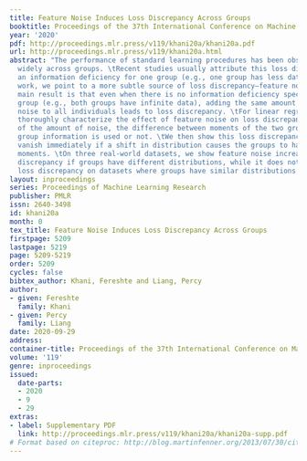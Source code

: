 ```yaml
---
title: Feature Noise Induces Loss Discrepancy Across Groups
booktitle: Proceedings of the 37th International Conference on Machine Learning
year: '2020'
pdf: http://proceedings.mlr.press/v119/khani20a/khani20a.pdf
url: http://proceedings.mlr.press/v119/khani20a.html
abstract: "The performance of standard learning procedures has been observed to differ
  widely across groups. \tRecent studies usually attribute this loss discrepancy to
  an information deficiency for one group (e.g., one group has less data). \tIn this
  work, we point to a more subtle source of loss discrepancy—feature noise. \tOur
  main result is that even when there is no information deficiency specific to one
  group (e.g., both groups have infinite data), adding the same amount of feature
  noise to all individuals leads to loss discrepancy. \tFor linear regression, we
  thoroughly characterize the effect of feature noise on loss discrepancy in terms
  of the amount of noise, the difference between moments of the two groups, and whether
  group information is used or not. \tWe then show this loss discrepancy does not
  vanish immediately if a shift in distribution causes the groups to have similar
  moments. \tOn three real-world datasets, we show feature noise increases the loss
  discrepancy if groups have different distributions, while it does not affect the
  loss discrepancy on datasets where groups have similar distributions."
layout: inproceedings
series: Proceedings of Machine Learning Research
publisher: PMLR
issn: 2640-3498
id: khani20a
month: 0
tex_title: Feature Noise Induces Loss Discrepancy Across Groups
firstpage: 5209
lastpage: 5219
page: 5209-5219
order: 5209
cycles: false
bibtex_author: Khani, Fereshte and Liang, Percy
author:
- given: Fereshte
  family: Khani
- given: Percy
  family: Liang
date: 2020-09-29
address: 
container-title: Proceedings of the 37th International Conference on Machine Learning
volume: '119'
genre: inproceedings
issued:
  date-parts:
  - 2020
  - 9
  - 29
extras:
- label: Supplementary PDF
  link: http://proceedings.mlr.press/v119/khani20a/khani20a-supp.pdf
# Format based on citeproc: http://blog.martinfenner.org/2013/07/30/citeproc-yaml-for-bibliographies/
---
```

